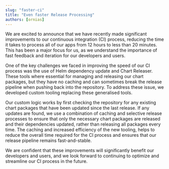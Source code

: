 ```yaml
---
slug: "faster-ci"
title: "Even faster Release Processing"
authors: [ornias]
---
```

We are excited to announce that we have recently made significant improvements to our continuous integration (CI) process, reducing the time it takes to process all of our apps from 12 hours to less than 20 minutes. 
This has been a major focus for us, as we understand the importance of fast feedback and iteration for our developers and users.

One of the key challenges we faced in improving the speed of our CI process was the use of Helm dependency update and Chart Releaser. 
These tools where essential for managing and releasing our chart packages, but they have no caching and can sometimes break the release pipeline when pushing back into the repository. To address these issue, we developed custom tooling replacing these generalised tools.

Our custom logic works by first checking the repository for any existing chart packages that have been updated since the last release. If any updates are found, we use a combination of caching and selective release processes to ensure that only the necessary chart packages are released and their dependencies updated, rather than releasing all packages every time. The caching and increased efficiency of the new tooling, helps to reduce the overall time required for the CI process and ensures that our release pipeline remains fast-and-stable.

We are confident that these improvements will significantly benefit our developers and users, and we look forward to continuing to optimize and streamline our CI process in the future.